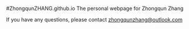 #ZhongqunZHANG.github.io
The personal webpage for Zhongqun Zhang

If you have any questions, please contact zhongqunzhang@outlook.com
